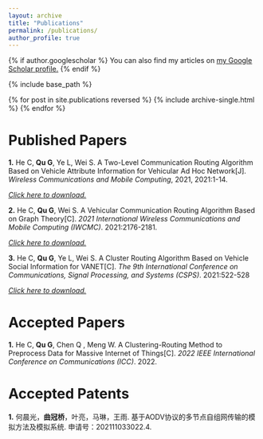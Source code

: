 ```yaml
---
layout: archive
title: "Publications"
permalink: /publications/
author_profile: true
---
```


{% if author.googlescholar %}
  You can also find my articles on <u><a href="{{author.googlescholar}}">my Google Scholar profile</a>.</u>
{% endif %}

{% include base_path %}

{% for post in site.publications reversed %}
  {% include archive-single.html %}
{% endfor %}

Published Papers 
===
**1.** He C, **Qu G**, Ye L, Wei S. A Two-Level Communication Routing Algorithm Based on Vehicle Attribute Information for Vehicular Ad Hoc Network[J]. *Wireless Communications and Mobile Computing*, 2021, 2021:1-14.

[*Click here to download.*](http://guanqiaoqu.com/files/WCMC.pdf)

**2.** He C, **Qu G**, Wei S. A Vehicular Communication Routing Algorithm Based on Graph Theory[C]. *2021 International Wireless Communications and Mobile Computing (IWCMC)*. 2021:2176-2181.

[*Click here to download.*](http://guanqiaoqu.com/files/IWCMC'2021.pdf)

**3.** He C, **Qu G**, Ye L, Wei S. A Cluster Routing Algorithm Based on Vehicle Social Information for VANET[C]. *The 9th International Conference on Communications, Signal Processing, and Systems (CSPS)*. 2021:522-528

[*Click here to download.*](http://guanqiaoqu.com/files/CSPS'2020.pdf)

Accepted Papers 
===
**1.** He C, **Qu G**, Chen Q , Meng W. A Clustering-Routing Method to Preprocess Data for Massive Internet of Things[C]. *2022 IEEE International Conference on Communications (ICC)*. 2022. 


Accepted Patents
===
**1.** 何晨光，**曲冠桥**，叶亮，马琳，王雨. 基于AODV协议的多节点自组网传输的模拟方法及模拟系统. 申请号：202111033022.4.
